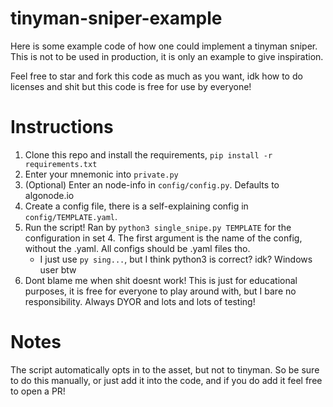 # tinyman-sniper-example
Here is some example code of how one could implement a tinyman sniper.
This is not to be used in production, it is only an example to give inspiration.

Feel free to star and fork this code as much as you want, idk how to do licenses and shit but this code is free for use by everyone!

# Instructions
1. Clone this repo and install the requirements, `pip install -r requirements.txt`
2. Enter your mnemonic into `private.py`
3. (Optional) Enter an node-info in `config/config.py`. Defaults to algonode.io
4. Create a config file, there is a self-explaining config in `config/TEMPLATE.yaml`.
5. Run the script! Ran by `python3 single_snipe.py TEMPLATE`  for the configuration in set 4. The first argument is the name of the config, without the .yaml. All configs should be .yaml files tho.
    - I just use `py sing...`, but I think python3 is correct? idk? Windows user btw
6. Dont blame me when shit doesnt work! This is just for educational purposes, it is free for everyone to play around with, but I bare no responsibility. Always DYOR and lots and lots of testing!

# Notes
The script automatically opts in to the asset, but not to tinyman. So be sure to do this manually, or just add it into the code, and if you do add it feel free to open a PR!